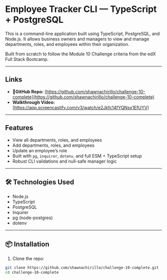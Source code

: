 # Employee Tracker CLI — TypeScript + PostgreSQL

This is a command-line application built using TypeScript, PostgreSQL, and Node.js. It allows business owners and managers to view and manage departments, roles, and employees within their organization.

Built from scratch to follow the Module 10 Challenge criteria from the edX Full Stack Bootcamp.

---

## Links

- 📁**GitHub Repo:** [https://github.com/shawnachirillo/challenge-10-complete](https://github.com/shawnachirillo/challenge-10-complete)
-  **Walkthrough Video:** [https://app.screencastify.com/v3/watch/e2Jkfc14fYQNsx1EfUYV]
---

## Features

- View all departments, roles, and employees
- Add departments, roles, and employees
- Update an employee’s role
- Built with `pg`, `inquirer`, `dotenv`, and full ESM + TypeScript setup
- Robust CLI validations and null-safe manager logic

---

## 🛠️ Technologies Used

- Node.js
- TypeScript
- PostgreSQL
- Inquirer
- pg (node-postgres)
- dotenv

---

## 📦 Installation

1. Clone the repo:

```bash
git clone https://github.com/shawnachirillo/challenge-10-complete.git
cd challenge-10-complete
